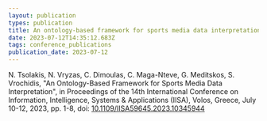 ```yaml
---
layout: publication
types: publication
title: An ontology-based framework for sports media data interpretation
date: 2023-07-12T14:35:12.683Z
tags: conference_publications
publication_date: 2023-07-12
---
```

<!--StartFragment-->

N. Tsolakis, N. Vryzas, C. Dimoulas, C. Maga-Nteve, G. Meditskos, S. Vrochidis, "An Ontology-Based Framework for Sports Media Data Interpretation", in Proceedings of the 14th International Conference on Information, Intelligence, Systems & Applications (IISA), Volos, Greece, July 10-12, 2023, pp. 1-8, doi: [10.1109/IISA59645.2023.1034594​4](https://ieeexplore.ieee.org/document/10345944)

<!--EndFragment-->